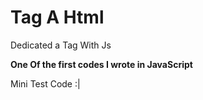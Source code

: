 # Tag A Html
Dedicated a Tag With Js


**One Of the first codes I wrote in JavaScript**




Mini Test Code :|
